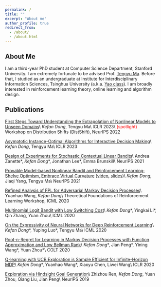 ```yaml
---
permalink: /
title: ""
excerpt: "About me"
author_profile: true
redirect_from: 
  - /about/
  - /about.html
---
```

## About Me

I am a third-year PhD student at Computer Science Department, Stanford University.
I am extremely fortunate to be advised Prof. [Tengyu Ma](https://ai.stanford.edu/~tengyuma/). 
Before that, I studied as an undergraduate at Institute for Interdisciplinary Information Sciences, Tsinghua University (a.k.a. [Yao class](https://iiis.tsinghua.edu.cn/en/yaoclass/)). 
I am broadly interested in reinforcement learning theory, online learning and algorithm design.



## Publications

[First Steps Toward Understanding the Extrapolation of Nonlinear Models to Unseen Domains](https://arxiv.org/abs/2211.11719)\\
*Kefan Dong*, Tengyu Ma\\
ICLR 2023\\
<span style="color:red">(spotlight)</span> Workshop on Distribution Shifts (DistShift), NeurIPS 2022 

[Asymptotic Instance-Optimal Algorithms for Interactive Decision Making](https://arxiv.org/abs/2206.02326)\\
*Kefan Dong*, Tengyu Ma\\
ICLR 2023

[Design of Experiments for Stochastic Contextual Linear Bandits](https://arxiv.org/abs/2107.09912)\\
Andrea Zanette\*, *Kefan Dong*\*, Jonathan Lee\*, Emma Brunskill\\
NeurIPS 2021

[Provable Model-based Nonlinear Bandit and Reinforcement Learning: Shelve Optimism, Embrace Virtual Curvature](https://arxiv.org/abs/2102.04168) ([video](https://www.youtube.com/watch?v=rlug_YXt5yo), [slides](../slides/viol-RLseminar.pdf))\\
*Kefan Dong*, Jiaqi Yang, Tengyu Ma\\
NeurIPS 2021

[Refined Analysis of FPL for Adversarial Markov Decision Processes](https://arxiv.org/abs/2008.09251)\\
Yuanhao Wang, *Kefan Dong*\\
Theoretical Foundations of Reinforcement Learning Workshop, ICML 2020

[Multinomial Logit Bandit with Low Switching Cost](https://arxiv.org/abs/2007.04876)\\
*Kefan Dong*\*, Yingkai Li\*, Qin Zhang, Yuan Zhou\\
ICML 2020

[On the Expressivity of Neural Networks for Deep Reinforcement Learning](https://arxiv.org/abs/1910.05927)\\
*Kefan Dong*\*, Yuping Luo\*, Tengyu Ma\\
ICML 2020

[Root-n-Regret for Learning in Markov Decision Processes with Function Approximation and Low Bellman Rank](https://arxiv.org/abs/1909.02506)\\
*Kefan Dong*\*, Jian Peng\*, Yining Wang\*, Yuan Zhou\*\\
COLT 2020

[Q-learning with UCB Exploration is Sample Efficient for Infinite-Horizon MDP](https://arxiv.org/abs/1901.09311)\\
*Kefan Dong*\*, Yuanhao Wang\*, Xiaoyu Chen, Liwei Wang\\
ICLR 2020

[Exploration via Hindsight Goal Generation](https://arxiv.org/abs/1906.04279)\\
Zhizhou Ren, *Kefan Dong*, Yuan Zhou, Qiang Liu, Jian Peng\\
NeurIPS 2019

<!--
## Misc
 <a href="https://24counter.com/vmap/1666282752/" title="hit counter">
<img src="https://24counter.com/map/view.php?type=180&id=1666282752" border="1" title="hit counter" alt="world map hits counter" width="300" height="200"  class="center"></a>
<center>
<a target="_blank" href="https://24counter.com/conline/1666283235/">
<img alt="Website Audience by Country" border="0" src="https://24counter.com/online/fcc.php?id=1666283235" width="150px" style="max-width:30%;"></a>
</center>
-->

